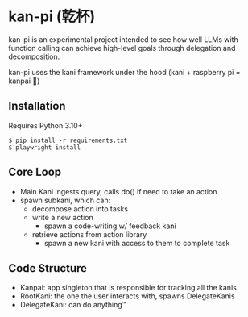 # kan-pi (乾杯)

kan-pi is an experimental project intended to see how well LLMs with function calling can achieve high-level goals
through delegation and decomposition.

kan-pi uses the kani framework under the hood (kani + raspberry pi = kanpai :beers:)

## Installation

Requires Python 3.10+

```shell
$ pip install -r requirements.txt
$ playwright install
```

## Core Loop

- Main Kani ingests query, calls do() if need to take an action
- spawn subkani, which can:
  - decompose action into tasks
  - write a new action
    - spawn a code-writing w/ feedback kani
  - retrieve actions from action library
    - spawn a new kani with access to them to complete task

## Code Structure

- Kanpai: app singleton that is responsible for tracking all the kanis
- RootKani: the one the user interacts with, spawns DelegateKanis
- DelegateKani: can do anything:tm:
